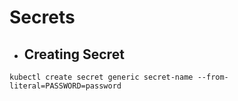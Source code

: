 # Secrets

- ## Creating Secret

`kubectl create secret generic secret-name --from-literal=PASSWORD=password`
